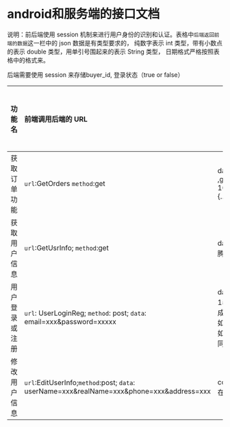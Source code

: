 # android和服务端的接口文档

说明：前后端使用 session 机制来进行用户身份的识别和认证。表格中`后端返回前端的数据`这一栏中的 json 数据是有类型要求的， 纯数字表示 int 类型，带有小数点的表示 double 类型，用单引号围起来的表示 String 类型， 日期格式严格按照表格中的格式来。

后端需要使用 session 来存储buyer_id, 登录状态（true or false）

| 功能名     | 前端调用后端的 URL                              | 后端返回前端的数据                                | 备注   | 后端是否完成 |      |
| ------- | :--------------------------------------- | ---------------------------------------- | ---- | ------ | ---- |
| 获取订单功能  | `url`:GetOrders `method`:get         | data:[{order_id: 1 ,good_name:'xxx',img_url:'xxx',amount:2,unit_price: 100.5 ,order_status: 0,order_time:'2017-07-07'},{...}] | 无    | 否      |      |
| 获取用户信息  | `url`:GetUsrInfo; `method`:get      | data: { userName: '我爸是王思聪', realName: '马化腾', phone: '18036888223', address: 'xxxxxx' } | 无    | 否      |      |
| 用户登录或注册 | `url`: UserLoginReg; `method`: post; `data`: email=xxx&password=xxxxx | data: { result: 0\|1\|2 } （注：result为0表示登录成功，1表示登录失败，2表示成功注册一个新的账户并且登录成功）（另注：这个接口同时具有登录和注册的功能。如果用户名在数据库中已经存在，那么执行登录流程。如果不存在，那么执行注册流程，注册一个新的用户，同时登录进去。） |      | 否      |      |
| 修改用户信息  | `url`:EditUserInfo;`method`:post;  `data`: userName=xxx&realName=xxx&phone=xxx&address=xxx | code: 0\|1   (注：0表示修改成功，1表示修改失败，并在 msg 中存储失败原因) | 无    | 否      |      |


